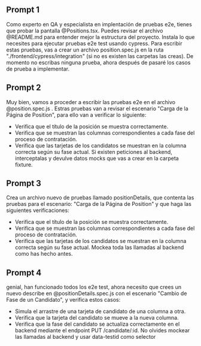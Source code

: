 ## Prompt 1
Como experto en QA y especialista en implentación de pruebas e2e, tienes que probar la pantalla @Positions.tsx.
Puedes revisar el archivo @README.md para entender mejor la estructura del proyecto.
Instala lo que necesites para ejecutar pruebas e2e test usando cypress.
Para escribir estas pruebas, vas a crear un archivo position.spec.js en la ruta "./frontend/cypress/integration" (si no es existen las carpetas las creas).
De momento no escribas ninguna prueba, ahora después de pasaré los casos de prueba a implementar.

## Prompt 2
Muy bien, vamos a proceder a escribir las pruebas e2e en el archivo @position.spec.js .
Estras pruebas van a revisar el escenario "Carga de la Página de Position", para ello van a verificar lo siguiente:
- Verifica que el título de la posición se muestra correctamente.
- Verifica que se muestran las columnas correspondientes a cada fase del proceso de contratación.
- Verifica que las tarjetas de los candidatos se muestran en la columna correcta según su fase actual.
Si existen peticiones al backend, interceptalas y devulve datos mocks que vas a crear en la carpeta fixture.

## Prompt 3
Crea un archivo nuevo de pruebas llamado positionDetails, que contenta las pruebas para el escenario: "Carga de la Página de Position" y que haga las siguientes verificaciones:
- Verifica que el título de la posición se muestra correctamente.
- Verifica que se muestran las columnas correspondientes a cada fase del proceso de contratación.
- Verifica que las tarjetas de los candidatos se muestran en la columna correcta según su fase actual.
Mockea toda las llamadas al backend como has hecho antes.


## Prompt 4
genial, han funcionado todos los e2e test, ahora necesito que crees un nuevo describe en @positionDetails.spec.js  con el escenario "Cambio de Fase de un Candidato", y verifica estos casos:
- Simula el arrastre de una tarjeta de candidato de una columna a otra.
- Verifica que la tarjeta del candidato se mueve a la nueva columna.
- Verifica que la fase del candidato se actualiza correctamente en el backend mediante el endpoint PUT /candidate/:id.
No olvides mockear las llamadas al backend y usar data-testid como selector